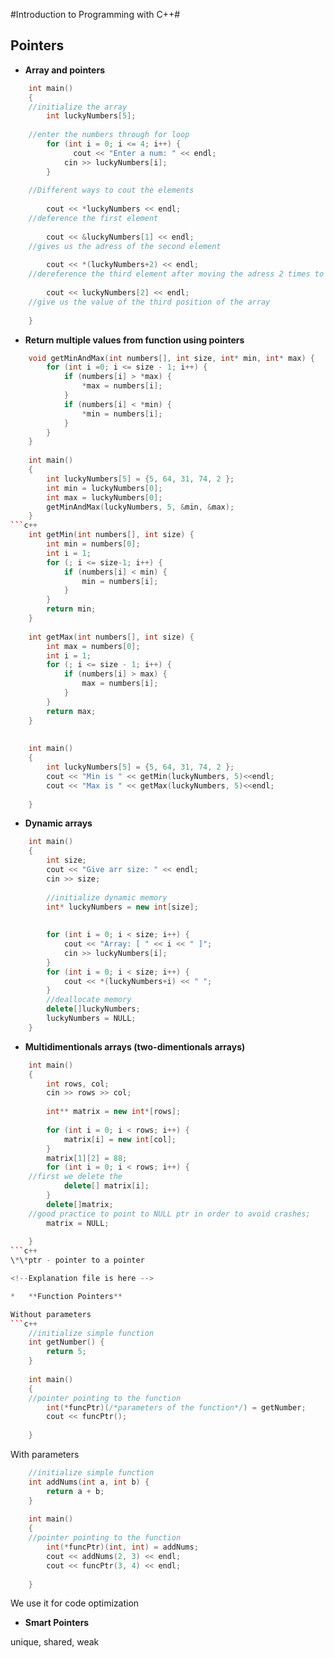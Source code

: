 #Introduction to Programming with C++#

Pointers
--------

*   **Array and pointers**
```c++
    int main()
    {
    //initialize the array
        int luckyNumbers[5]; 
    
    //enter the numbers through for loop
        for (int i = 0; i <= 4; i++) {
    	      cout << "Enter a num: " << endl;  
            cin >> luckyNumbers[i];
        }
    
    //Different ways to cout the elements
    
        cout << *luckyNumbers << endl;  
    //deference the first element
    
        cout << &luckyNumbers[1] << endl; 
    //gives us the adress of the second element
    
        cout << *(luckyNumbers+2) << endl; 
    //dereference the third element after moving the adress 2 times to the right
    
        cout << luckyNumbers[2] << endl; 
    //give us the value of the third position of the array
    
    }
```

*   **Return multiple values from function using pointers**
```c++
    void getMinAndMax(int numbers[], int size, int* min, int* max) {
        for (int i =0; i <= size - 1; i++) {
            if (numbers[i] > *max) {
                *max = numbers[i];
            }
            if (numbers[i] < *min) {
                *min = numbers[i];
            }
        }
    }
    
    int main()
    {
        int luckyNumbers[5] = {5, 64, 31, 74, 2 };
        int min = luckyNumbers[0];
        int max = luckyNumbers[0];
        getMinAndMax(luckyNumbers, 5, &min, &max);
    }
```c++
    int getMin(int numbers[], int size) {
        int min = numbers[0];
        int i = 1;
        for (; i <= size-1; i++) {
            if (numbers[i] < min) {
                min = numbers[i];
            }
        }
        return min;
    }
    
    int getMax(int numbers[], int size) {
        int max = numbers[0];
        int i = 1;
        for (; i <= size - 1; i++) {
            if (numbers[i] > max) {
                max = numbers[i];
            }
        }
        return max;
    }
    
    
    int main()
    {
        int luckyNumbers[5] = {5, 64, 31, 74, 2 };
        cout << "Min is " << getMin(luckyNumbers, 5)<<endl;
        cout << "Max is " << getMax(luckyNumbers, 5)<<endl;
    
    }
```
*   **Dynamic arrays**
```c++
    int main()
    {
        int size;
        cout << "Give arr size: " << endl;
        cin >> size;
       
        //initialize dynamic memory
        int* luckyNumbers = new int[size];
    
    
        for (int i = 0; i < size; i++) {
            cout << "Array: [ " << i << " ]";
            cin >> luckyNumbers[i];
        }
        for (int i = 0; i < size; i++) {
            cout << *(luckyNumbers+i) << " ";
        }
        //deallocate memory
        delete[]luckyNumbers;
        luckyNumbers = NULL;
    }
```
*   **Multidimentionals arrays (two-dimentionals arrays)**
```c++
    int main()
    {
        int rows, col;
        cin >> rows >> col;
    
        int** matrix = new int*[rows]; 
    
        for (int i = 0; i < rows; i++) {
            matrix[i] = new int[col];
        }
        matrix[1][2] = 88;
        for (int i = 0; i < rows; i++) {
    //first we delete the 
            delete[] matrix[i];
        }
        delete[]matrix; 
    //good practice to point to NULL ptr in order to avoid crashes;
        matrix = NULL;
        
    }
```c++
\*\*ptr - pointer to a pointer

<!--Explanation file is here -->

*   **Function Pointers**

Without parameters
```c++
    //initialize simple function
    int getNumber() {
        return 5;
    }
    
    int main()
    {
    //pointer pointing to the function 
        int(*funcPtr)(/*parameters of the function*/) = getNumber;
        cout << funcPtr();
    
    }
```

With parameters
```c++
    //initialize simple function
    int addNums(int a, int b) {
        return a + b;
    }
    
    int main()
    {
    //pointer pointing to the function
        int(*funcPtr)(int, int) = addNums;
        cout << addNums(2, 3) << endl;
        cout << funcPtr(3, 4) << endl;
    
    }
```
We use it for code optimization

*   **Smart Pointers**

unique, shared, weak

